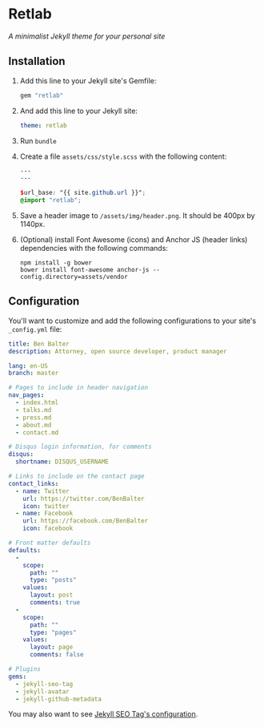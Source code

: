 # Retlab

*A minimalist Jekyll theme for your personal site*

## Installation

1. Add this line to your Jekyll site's Gemfile:

    ```ruby
    gem "retlab"
    ```

2. And add this line to your Jekyll site:

    ```yaml
    theme: retlab
    ```

3. Run `bundle`
4. Create a file `assets/css/style.scss` with the following content:

    ```scss
    ---
    ---

    $url_base: "{{ site.github.url }}";
    @import "retlab";
    ```

5. Save a header image to `/assets/img/header.png`. It should be 400px by 1140px.
6. (Optional) install Font Awesome (icons) and Anchor JS (header links) dependencies with the following commands:

    ```
    npm install -g bower
    bower install font-awesome anchor-js --config.directory=assets/vendor
    ```

## Configuration

You'll want to customize and add the following configurations to your site's `_config.yml` file:

```yml
title: Ben Balter
description: Attorney, open source developer, product manager

lang: en-US
branch: master

# Pages to include in header navigation
nav_pages:
  - index.html
  - talks.md
  - press.md
  - about.md
  - contact.md

# Disqus login information, for comments
disqus:
  shortname: DISQUS_USERNAME

# Links to include on the contact page
contact_links:
  - name: Twitter
    url: https://twitter.com/BenBalter
    icon: twitter
  - name: Facebook
    url: https://facebook.com/BenBalter
    icon: facebook

# Front matter defaults
defaults:
  -
    scope:
      path: ""
      type: "posts"
    values:
      layout: post
      comments: true
  -
    scope:
      path: ""
      type: "pages"
    values:
      layout: page
      comments: false

# Plugins
gems:
  - jekyll-seo-tag
  - jekyll-avatar
  - jekyll-github-metadata
```

You may also want to see [Jekyll SEO Tag's configuration](https://github.com/jekyll/jekyll-seo-tag).
